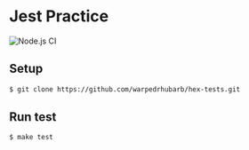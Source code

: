 # Jest Practice

![Node.js CI](https://github.com/warpedrhubarb/hex-tests/workflows/CI/badge.svg)

## Setup
```sh
$ git clone https://github.com/warpedrhubarb/hex-tests.git
```


## Run test
```sh
$ make test
